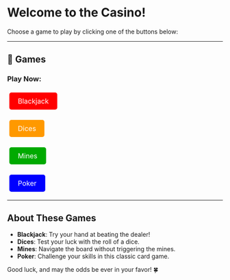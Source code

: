 # Welcome to the Casino!

Choose a game to play by clicking one of the buttons below:

---

## 🎲 Games

### Play Now:

<a href="/casino/blackjack.md" style="display: inline-block; background-color: #f00; color: #fff; padding: 10px 20px; text-decoration: none; border-radius: 5px; font-size: 16px; margin: 5px;">Blackjack</a>

<a href="/casino/dices.md" style="display: inline-block; background-color: #f90; color: #fff; padding: 10px 20px; text-decoration: none; border-radius: 5px; font-size: 16px; margin: 5px;">Dices</a>

<a href="/casino/mines.md" style="display: inline-block; background-color: #0a0; color: #fff; padding: 10px 20px; text-decoration: none; border-radius: 5px; font-size: 16px; margin: 5px;">Mines</a>

<a href="/casino/poker.md" style="display: inline-block; background-color: #00f; color: #fff; padding: 10px 20px; text-decoration: none; border-radius: 5px; font-size: 16px; margin: 5px;">Poker</a>

---

## About These Games
- **Blackjack**: Try your hand at beating the dealer!
- **Dices**: Test your luck with the roll of a dice.
- **Mines**: Navigate the board without triggering the mines.
- **Poker**: Challenge your skills in this classic card game.

Good luck, and may the odds be ever in your favor! 🍀

